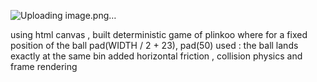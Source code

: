 ![Uploading image.png…]()

 using html canvas , built deterministic game of plinkoo where for a fixed position of the ball pad(WIDTH / 2 + 23), pad(50) used : the ball lands exactly at the same bin added horizontal friction , collision physics and frame rendering
